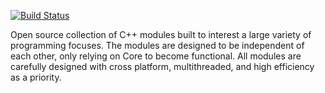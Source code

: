 [![Build Status](https://travis-ci.org/XenonicDev/Red.svg?branch=master)](https://travis-ci.org/XenonicDev/Red)

Open source collection of C++ modules built to interest a large variety of programming focuses. The modules are designed to be independent of each other, only relying on Core to become functional. All modules are carefully designed with cross platform, multithreaded, and high efficiency as a priority.
